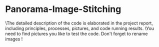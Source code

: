 # Panorama-Image-Stitching
\\The detailed description of the code is elaborated in the project report, including principles, processes, pictures, and code running results.
\\You need to find pictures you like to test the code. Don't forget to rename images !
